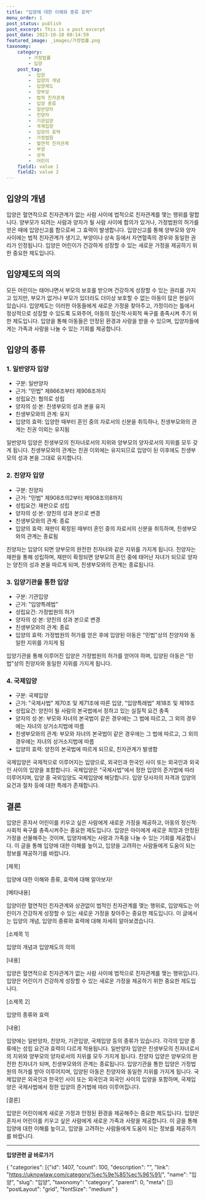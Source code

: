 ```yaml
---
title: "입양에 대한 이해와 종류 효력"
menu_order: 1
post_status: publish
post_excerpt: This is a post excerpt
post_date: 2023-10-10 08:14:59
featured_image: _images/가정법률.png
taxonomy:
    category:
        - 가정법률
        - 입양
    post_tag:
        -  입양
        -  입양의 개념
        -  입양제도
        -  양부모
        -  법적 친자관계
        -  입양 종류
        -  일반양자
        -  친양자
        -  기관입양
        -  국제입양
        -  입양의 효력
        -  가정법원
        -  혈연적 친자관계
        -  부양
        -  상속
        -  어린이
    field1: value 1
    field2: value 2
---
```



## 입양의 개념

입양은 혈연적으로 친자관계가 없는 사람 사이에 법적으로 친자관계를 맺는 행위를 말합니다. 양부모가 되려는 사람과 양자가 될 사람 사이에 합의가 있거나, 가정법원의 허가를 얻은 때에 입양신고를 함으로써 그 효력이 발생합니다. 입양신고를 통해 양부모와 양자 사이에는 법적 친자관계가 생기고, 부양이나 상속 등에서 자연혈족의 경우와 동일한 권리가 인정됩니다. 입양은 어린이가 건강하게 성장할 수 있는 새로운 가정을 제공하기 위한 중요한 제도입니다.

## 입양제도의 의의

모든 어린이는 태어나면서 부모의 보호를 받으며 건강하게 성장할 수 있는 권리를 가지고 있지만, 부모가 없거나 부모가 있더라도 더이상 보호할 수 없는 아동이 많은 현실이 있습니다. 입양제도는 이러한 아동들에게 새로운 가정을 찾아주고, 가정이라는 틀에서 정상적으로 성장할 수 있도록 도와주어, 아동의 정신적·사회적 욕구를 충족시켜 주기 위한 제도입니다. 입양을 통해 아동들은 안정된 환경과 사랑을 받을 수 있으며, 입양자들에게는 가족과 사랑을 나눌 수 있는 기회를 제공합니다.

## 입양의 종류

### 1. 일반양자 입양

- 구분: 일반양자
- 근거: "민법" 제866조부터 제908조까지
- 성립요건: 협의로 성립
- 양자의 성·본: 친생부모의 성과 본을 유지
- 친생부모와의 관계: 유지
- 입양의 효력: 입양한 때부터 혼인 중의 자로서의 신분을 취득하나, 친생부모와의 관계는 친권 이외는 유지됨

일반양자 입양은 친생부모의 친자녀로서의 지위와 양부모의 양자로서의 지위를 모두 갖게 됩니다. 친생부모와의 관계는 친권 이외에는 유지되므로 입양이 된 이후에도 친생부모의 성과 본을 그대로 유지합니다.

### 2. 친양자 입양

- 구분: 친양자
- 근거: "민법" 제908조의2부터 제908조의8까지
- 성립요건: 재판으로 성립
- 양자의 성·본: 양친의 성과 본으로 변경
- 친생부모와의 관계: 종료
- 입양의 효력: 재판이 확정된 때부터 혼인 중의 자로서의 신분을 취득하며, 친생부모와의 관계는 종료됨

친양자는 입양이 되면 양부모의 완전한 친자녀와 같은 지위를 가지게 됩니다. 친양자는 재판을 통해 성립하며, 재판이 확정되면 양부모의 혼인 중에 태어난 자녀가 되므로 양자는 양친의 성과 본을 따르게 되며, 친생부모와의 관계는 종료됩니다.

### 3. 입양기관을 통한 입양

- 구분: 기관입양
- 근거: "입양특례법"
- 성립요건: 가정법원의 허가
- 양자의 성·본: 양친의 성과 본으로 변경
- 친생부모와의 관계: 종료
- 입양의 효력: 가정법원의 허가를 얻은 후에 입양된 아동은 "민법"상의 친양자와 동일한 지위를 가지게 됨

입양기관을 통해 이루어진 입양은 가정법원의 허가를 얻어야 하며, 입양된 아동은 "민법"상의 친양자와 동일한 지위를 가지게 됩니다.

### 4. 국제입양

- 구분: 국제입양
- 근거: "국제사법" 제70조 및 제71조에 따른 입양, "입양특례법" 제18조 및 제19조
- 성립요건: 양친이 될 사람의 본국법에서 정하고 있는 실질적 요건 충족
- 양자의 성·본: 부모와 자녀의 본국법이 같은 경우에는 그 법에 따르고, 그 외의 경우에는 자녀의 상거소지법에 따름
- 친생부모와의 관계: 부모와 자녀의 본국법이 같은 경우에는 그 법에 따르고, 그 외의 경우에는 자녀의 상거소지법에 따름
- 입양의 효력: 양친의 본국법에 따르게 되므로, 친자관계가 발생함

국제입양은 국제적으로 이루어지는 입양으로, 외국인과 한국인 사이 또는 외국인과 외국인 사이의 입양을 포함합니다. 국제입양은 "국제사법"에서 정한 입양의 준거법에 따라 이루어지며, 입양 중 국외입양도 국제입양에 해당합니다. 입양 당사자의 자격과 입양의 요건과 절차 등에 대한 특례가 존재합니다.

## 결론

입양은 혼자서 어린이를 키우고 싶은 사람에게 새로운 가정을 제공하고, 아동의 정신적·사회적 욕구를 충족시켜주는 중요한 제도입니다. 입양은 아이에게 새로운 희망과 안정된 가정을 선물해주는 것이며, 입양자에게는 사랑과 가족을 나눌 수 있는 기회를 제공합니다. 이 글을 통해 입양에 대한 이해를 높이고, 입양을 고려하는 사람들에게 도움이 되는 정보를 제공하기를 바랍니다.

[제목]

입양에 대한 이해와 종류, 효력에 대해 알아보자!

[메타내용]

입양이란 혈연적인 친자관계와 상관없이 법적인 친자관계를 맺는 행위로, 입양제도는 어린이가 건강하게 성장할 수 있는 새로운 가정을 찾아주는 중요한 제도입니다. 이 글에서는 입양의 개념, 입양의 종류와 효력에 대해 자세히 알아보겠습니다.

[소제목 1]

입양의 개념과 입양제도의 의의

[내용]

입양은 혈연적으로 친자관계가 없는 사람 사이에 법적으로 친자관계를 맺는 행위입니다. 입양은 어린이가 건강하게 성장할 수 있는 새로운 가정을 제공하기 위한 중요한 제도입니다.

[소제목 2]

입양의 종류와 효력

[내용]

입양에는 일반양자, 친양자, 기관입양, 국제입양 등의 종류가 있습니다. 각각의 입양 종류에는 성립 요건과 효력이 다르게 적용됩니다. 일반양자 입양은 친생부모의 친자녀로서의 지위와 양부모의 양자로서의 지위를 모두 가지게 됩니다. 친양자 입양은 양부모의 완전한 친자녀가 되며, 친생부모와의 관계는 종료됩니다. 입양기관을 통한 입양은 가정법원의 허가를 받아 이루어지며, 입양된 아동은 친양자와 동일한 지위를 가지게 됩니다. 국제입양은 외국인과 한국인 사이 또는 외국인과 외국인 사이의 입양을 포함하며, 국제입양은 국제사법에서 정한 입양의 준거법에 따라 이루어집니다.

[결론]

입양은 어린이에게 새로운 가정과 안정된 환경을 제공해주는 중요한 제도입니다. 입양은 혼자서 어린이를 키우고 싶은 사람에게 새로운 가족과 사랑을 제공합니다. 이 글을 통해 입양에 대한 이해를 높이고, 입양을 고려하는 사람들에게 도움이 되는 정보를 제공하기를 바랍니다.






















<!-- wp:separator -->
<hr class="wp-block-separator has-alpha-channel-opacity"/>
<!-- /wp:separator -->
<!-- wp:group {"backgroundColor":"base","layout":{"type":"constrained"}} -->
<div class="wp-block-group has-base-background-color has-background">
<!-- wp:paragraph {"align":"center","fontSize":"large"} -->
<p class="has-text-align-center has-large-font-size"><strong>입양관련 글 바로가기</strong></p>
<!-- /wp:paragraph -->

<!-- wp:latest-posts -->
{
"categories": [{"id": 1407, "count": 100, "description": "", "link": "https://uknowlaw.com/category/%ec%9e%85%ec%96%91/", "name": "입양", "slug": "입양", "taxonomy": "category", "parent": 0, "meta": []}
"postLayout": "grid",
"fontSize": "medium"
}
<!-- /wp:latest-posts -->

</div>
<!-- /wp:group -->
    